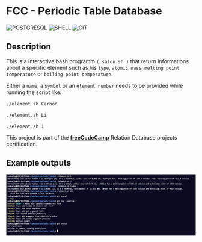 # FCC - Periodic Table Database

![POSTGRESQL](https://img.shields.io/badge/PostgreSQL-316192?style=for-the-badge&logo=postgresql&logoColor=white)
![SHELL](https://img.shields.io/badge/Shell_Script-121011?style=for-the-badge&logo=gnu-bash&logoColor=white)
![GIT](https://img.shields.io/badge/GIT-E44C30?style=for-the-badge&logo=git&logoColor=white)

## Description

This is a interactive bash programm `( salon.sh )` that return informations about a specific element such as his `type`, `atomic mass`, `melting point temperature` or `boiling point temperature`.

Either a `name`, a `symbol` or an `element number` needs to be provided while running the script like:

```
./element.sh Carbon
```

```
./element.sh Li
```

```
./element.sh 1
```

This project is part of the **[freeCodeCamp](https://www.freecodecamp.org/learn/relational-database/build-a-periodic-table-database-project/build-a-periodic-table-database)** Relation Database projects certification.

## Example outputs

<p align="center">
    <img src="./images/example.PNG">
</p>
